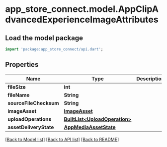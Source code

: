 # app_store_connect.model.AppClipAdvancedExperienceImageAttributes

## Load the model package
```dart
import 'package:app_store_connect/api.dart';
```

## Properties
Name | Type | Description | Notes
------------ | ------------- | ------------- | -------------
**fileSize** | **int** |  | [optional] 
**fileName** | **String** |  | [optional] 
**sourceFileChecksum** | **String** |  | [optional] 
**imageAsset** | [**ImageAsset**](ImageAsset.md) |  | [optional] 
**uploadOperations** | [**BuiltList&lt;UploadOperation&gt;**](UploadOperation.md) |  | [optional] 
**assetDeliveryState** | [**AppMediaAssetState**](AppMediaAssetState.md) |  | [optional] 

[[Back to Model list]](../README.md#documentation-for-models) [[Back to API list]](../README.md#documentation-for-api-endpoints) [[Back to README]](../README.md)



